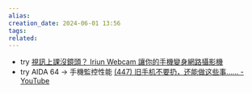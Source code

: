 ```yaml
---  
alias:  
creation_date: 2024-06-01 13:56  
tags: 
related:
---  
```


- try [視訊上課沒鏡頭？ Iriun Webcam 讓你的手機變身網路攝影機](https://m.eprice.com.tw/mobile/talk/4504/5781830/1)
- try AIDA 64 -> 手機監控性能 [(447) 旧手机不要扔，还能做这些事…… - YouTube](https://www.youtube.com/watch?v=EROFDL9sKyo&list=WL&index=26)